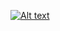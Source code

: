 ﻿[![Alt text](https://img.youtube.com/vi/x8IJaGuUKuY&t=9s/0.jpg)](https://www.youtube.com/watch?v=x8IJaGuUKuY&t=9s)